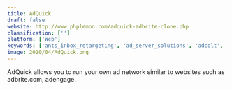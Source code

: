 ```yaml
---
title: AdQuick
draft: false 
website: http://www.phplemon.com/adquick-adbrite-clone.php
classification: ['']
platform: ['Web']
keywords: ['ants_inbox_retargeting', 'ad_server_solutions', 'adcolt', 'adhitz', 'adngin', 'adroll', 'adsense', 'adzerk', 'appsfire', 'atri', 'broadstreet_ads', 'buysellads', 'doubleclick_for_publishers', 'grabb-it', 'openx', 'rocket_fuel', 'shape.io', 'spacewolff', 'wrapify', 'wrapify_diy']
image: 2020/04/AdQuick.png
---
```

AdQuick allows you to run your own ad network similar to websites such as adbrite.com, adengage.